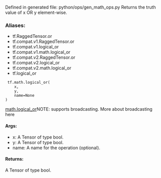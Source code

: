 Defined in generated file: python/ops/gen_math_ops.py
Returns the truth value of x OR y element-wise.
### Aliases:
- tf.RaggedTensor.or
- tf.compat.v1.RaggedTensor.or
- tf.compat.v1.logical_or
- tf.compat.v1.math.logical_or
- tf.compat.v2.RaggedTensor.or
- tf.compat.v2.logical_or
- tf.compat.v2.math.logical_or
- tf.logical_or

```
 tf.math.logical_or(
    x,
    y,
    name=None
)
```
[math.logical_or](https://tensorflow.google.cn/api_docs/python/tf/math/logical_or)NOTE:  supports broadcasting. More about broadcasting here

#### Args:
- x: A Tensor of type bool.
- y: A Tensor of type bool.
- name: A name for the operation (optional).
#### Returns:
A Tensor of type bool.
